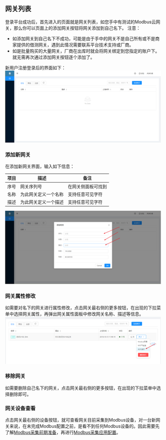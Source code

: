 ## 网关列表

登录平台成功后，首先进入的页面就是网关列表，如您手中有测试的Modbus云网关，那么你可以页面上的添加网关按钮将网关添加到自己名下。
注意：

* 如添加网关到自己名下不成功，可能是由于手中的网关不是自己所有或不是商家提供的借测网关，遇到此情况需要联系平台技术支持或厂商。<br/>
* 如是批量购买的大量网关，厂商在出库时就会将网关绑定到您指定的账户下。就无需再次通过添加网关按钮逐个添加了。<br/>

新用户注册登录后的界面如下：
![](imgs/2019-10-15-18-10-15.png)


### 添加新网关
在添加新网关界面，输入如下信息：

| 项目| 描述 | 备注 |
|---|---|---|
| 序号  | 网关序列号  |  在网关侧面板可找到   |
| 名称  | 为此网关定义一个名称  |  支持任意可见字符   |
| 描述  | 为此网关定义一个描述  |  支持任意可见字符   |

![](imgs/2019-10-15-18-11-45.png)

### 网关属性修改

如需要对名下的网关进行属性修改，点击网关最右侧的更多按钮，在出现的下拉菜单中选择网关属性，再弹出网关属性面板中修改网关名称、描述等信息。
![](imgs/2019-10-15-18-14-13.png)

### 移除网关

如需要删除自己名下的网关，点击网关最右侧的更多按钮，在出现的下拉菜单中选择删除即可。

### 网关设备查看
点击网关最右侧的设备按钮，就可查看网关目前采集到Modbus设备，对一台新网关来说，在未完成Modbus配置之前，是看不到任何Modbus设备的。因此需要先了解[Modbus采集前期准备](Modbus-prepare.md)，再进行[Modbus采集应用配置](Modbus-config.md)。
